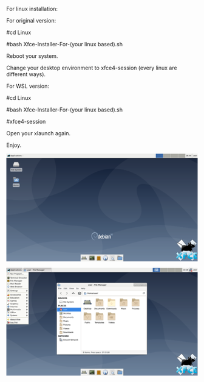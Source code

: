 For linux installation:

For original version:

#cd Linux

#bash Xfce-Installer-For-(your linux based).sh

Reboot your system.

Change your desktop environment to xfce4-session (every linux are different ways).

For WSL version:

#cd Linux

#bash Xfce-Installer-For-(your linux based).sh

#xfce4-session

Open your xlaunch again.

Enjoy.

![](Xfce/Xfce1.png)

![](Xfce/Xfce2.png)
